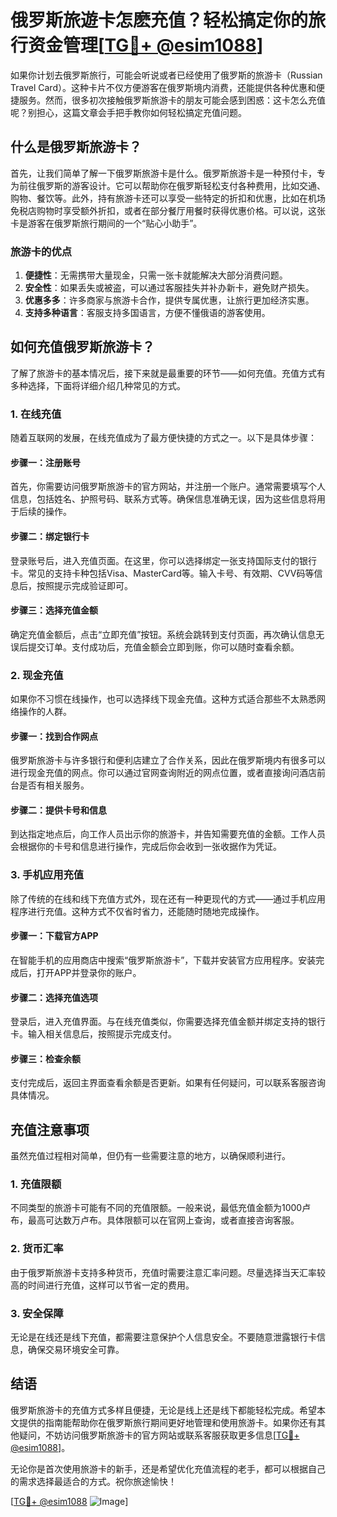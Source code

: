 # 俄罗斯旅遊卡怎麽充值？轻松搞定你的旅行资金管理[[TG💪+ @esim1088](https://t.me/s/esim1088)]

如果你计划去俄罗斯旅行，可能会听说或者已经使用了俄罗斯的旅游卡（Russian Travel Card）。这种卡片不仅方便游客在俄罗斯境内消费，还能提供各种优惠和便捷服务。然而，很多初次接触俄罗斯旅游卡的朋友可能会感到困惑：这卡怎么充值呢？别担心，这篇文章会手把手教你如何轻松搞定充值问题。

## 什么是俄罗斯旅游卡？

首先，让我们简单了解一下俄罗斯旅游卡是什么。俄罗斯旅游卡是一种预付卡，专为前往俄罗斯的游客设计。它可以帮助你在俄罗斯轻松支付各种费用，比如交通、购物、餐饮等。此外，持有旅游卡还可以享受一些特定的折扣和优惠，比如在机场免税店购物时享受额外折扣，或者在部分餐厅用餐时获得优惠价格。可以说，这张卡是游客在俄罗斯旅行期间的一个“贴心小助手”。

### 旅游卡的优点

1. **便捷性**：无需携带大量现金，只需一张卡就能解决大部分消费问题。
2. **安全性**：如果丢失或被盗，可以通过客服挂失并补办新卡，避免财产损失。
3. **优惠多多**：许多商家与旅游卡合作，提供专属优惠，让旅行更加经济实惠。
4. **支持多种语言**：客服支持多国语言，方便不懂俄语的游客使用。

## 如何充值俄罗斯旅游卡？

了解了旅游卡的基本情况后，接下来就是最重要的环节——如何充值。充值方式有多种选择，下面将详细介绍几种常见的方式。

### 1. 在线充值

随着互联网的发展，在线充值成为了最方便快捷的方式之一。以下是具体步骤：

#### 步骤一：注册账号
首先，你需要访问俄罗斯旅游卡的官方网站，并注册一个账户。通常需要填写个人信息，包括姓名、护照号码、联系方式等。确保信息准确无误，因为这些信息将用于后续的操作。

#### 步骤二：绑定银行卡
登录账号后，进入充值页面。在这里，你可以选择绑定一张支持国际支付的银行卡。常见的支持卡种包括Visa、MasterCard等。输入卡号、有效期、CVV码等信息后，按照提示完成验证即可。

#### 步骤三：选择充值金额
确定充值金额后，点击“立即充值”按钮。系统会跳转到支付页面，再次确认信息无误后提交订单。支付成功后，充值金额会立即到账，你可以随时查看余额。

### 2. 现金充值

如果你不习惯在线操作，也可以选择线下现金充值。这种方式适合那些不太熟悉网络操作的人群。

#### 步骤一：找到合作网点
俄罗斯旅游卡与许多银行和便利店建立了合作关系，因此在俄罗斯境内有很多可以进行现金充值的网点。你可以通过官网查询附近的网点位置，或者直接询问酒店前台是否有相关服务。

#### 步骤二：提供卡号和信息
到达指定地点后，向工作人员出示你的旅游卡，并告知需要充值的金额。工作人员会根据你的卡号和信息进行操作，完成后你会收到一张收据作为凭证。

### 3. 手机应用充值

除了传统的在线和线下充值方式外，现在还有一种更现代的方式——通过手机应用程序进行充值。这种方式不仅省时省力，还能随时随地完成操作。

#### 步骤一：下载官方APP
在智能手机的应用商店中搜索“俄罗斯旅游卡”，下载并安装官方应用程序。安装完成后，打开APP并登录你的账户。

#### 步骤二：选择充值选项
登录后，进入充值界面。与在线充值类似，你需要选择充值金额并绑定支持的银行卡。输入相关信息后，按照提示完成支付。

#### 步骤三：检查余额
支付完成后，返回主界面查看余额是否更新。如果有任何疑问，可以联系客服咨询具体情况。

## 充值注意事项

虽然充值过程相对简单，但仍有一些需要注意的地方，以确保顺利进行。

### 1. 充值限额
不同类型的旅游卡可能有不同的充值限额。一般来说，最低充值金额为1000卢布，最高可达数万卢布。具体限额可以在官网上查询，或者直接咨询客服。

### 2. 货币汇率
由于俄罗斯旅游卡支持多种货币，充值时需要注意汇率问题。尽量选择当天汇率较高的时间进行充值，这样可以节省一定的费用。

### 3. 安全保障
无论是在线还是线下充值，都需要注意保护个人信息安全。不要随意泄露银行卡信息，确保交易环境安全可靠。

## 结语

俄罗斯旅游卡的充值方式多样且便捷，无论是线上还是线下都能轻松完成。希望本文提供的指南能帮助你在俄罗斯旅行期间更好地管理和使用旅游卡。如果你还有其他疑问，不妨访问俄罗斯旅游卡的官方网站或联系客服获取更多信息[[TG💪+ @esim1088](https://t.me/s/esim1088)]。

无论你是首次使用旅游卡的新手，还是希望优化充值流程的老手，都可以根据自己的需求选择最适合的方式。祝你旅途愉快！

[[TG💪+ @esim1088](https://t.me/s/esim1088) ![Image](https://i.postimg.cc/4NQfJmqS/Snipaste-2025-05-13-00-14-12.png)]